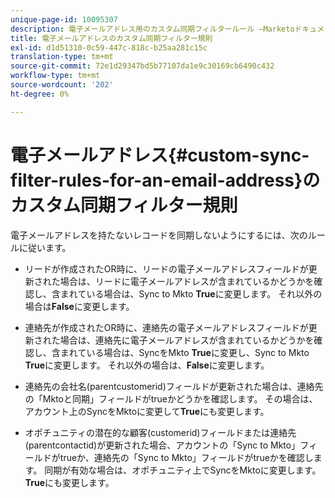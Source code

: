 ```yaml
---
unique-page-id: 10095307
description: 電子メールアドレス用のカスタム同期フィルタールール —Marketoドキュメント — 製品ドキュメント
title: 電子メールアドレスのカスタム同期フィルター規則
exl-id: d1d51310-0c59-447c-818c-b25aa281c15c
translation-type: tm+mt
source-git-commit: 72e1d29347bd5b77107da1e9c30169cb6490c432
workflow-type: tm+mt
source-wordcount: '202'
ht-degree: 0%

---
```


# 電子メールアドレス{#custom-sync-filter-rules-for-an-email-address}のカスタム同期フィルター規則

電子メールアドレスを持たないレコードを同期しないようにするには、次のルールに従います。

* リードが作成されたOR時に、リードの電子メールアドレスフィールドが更新された場合は、リードに電子メールアドレスが含まれているかどうかを確認し、含まれている場合は、Sync to Mkto **True**&#x200B;に変更します。 それ以外の場合は&#x200B;**False**&#x200B;に変更します。

* 連絡先が作成されたOR時に、連絡先の電子メールアドレスフィールドが更新された場合は、連絡先に電子メールアドレスが含まれているかどうかを確認し、含まれている場合は、SyncをMkto **True**&#x200B;に変更し、Sync to Mkto **True**&#x200B;に変更します。 それ以外の場合は、**False**&#x200B;に変更します。

* 連絡先の会社名(parentcustomerid)フィールドが更新された場合は、連絡先の「Mktoと同期」フィールドがtrueかどうかを確認します。 その場合は、アカウント上のSyncをMktoに変更して&#x200B;**True**&#x200B;にも変更します。
* オポチュニティの潜在的な顧客(customerid)フィールドまたは連絡先(parentcontactid)が更新された場合、アカウントの「Sync to Mkto」フィールドがtrueか、連絡先の「Sync to Mkto」フィールドがtrueかを確認します。 同期が有効な場合は、オポチュニティ上でSyncをMktoに変更します。**True**&#x200B;にも変更します。
